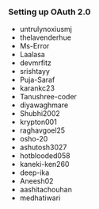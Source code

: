 ### Setting up OAuth 2.0

- untrulynoxiusmj
- thelavenderhue
- Ms-Error
- Laalasa
- devmrfitz
- srishtayy
- Puja-Saraf
- karankc23
- Tanushree-coder
- diyawaghmare
- Shubhi2002
- krypton001
- raghavgoel25
- osho-20
- ashutosh3027
- hotblooded058
- kaneki-ken260
- deep-ika
- Aneesh02
- aashitachouhan
- medhatiwari
